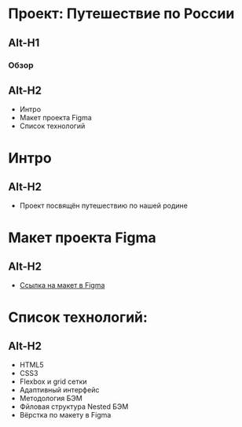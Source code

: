 # **Проект: Путешествие по России**
Alt-H1
--------------------
### Обзор
Alt-H2
--------------------
* Интро
* Макет проекта Figma
* Список технологий

# **Интро**
Alt-H2
--------------------
* Проект посвящён путешествию по нашей родине

# **Макет проекта Figma**
Alt-H2
--------------------
* [Ссылка на макет в Figma](https://www.figma.com/file/5S2WSbEFL6awjVWJ0NWL8Q/Sprint-3_-Russia-_-desktop-mobile?node-id=28503%3A0)

#  **Список технологий:**
Alt-H2
--------------------
* HTML5
* CSS3
* Flexbox и grid сетки
* Адаптивный интерфейс
* Методология БЭМ
* Фйловая структура Nested БЭМ
* Вёрстка по макету в Figma
